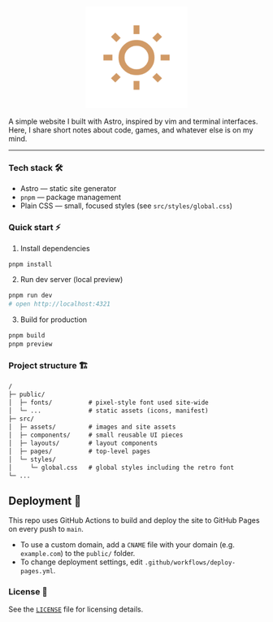 <div align="center">
  <img src="public/android-chrome-512x512.png" alt="Site Icon" width="200">
</div>

A simple website I built with Astro, inspired by vim and terminal interfaces. Here, I share short notes about code, games, and whatever else is on my mind.

---

### Tech stack 🛠️

- Astro — static site generator
- `pnpm` — package management
- Plain CSS — small, focused styles (see `src/styles/global.css`)

### Quick start ⚡️

1. Install dependencies

```bash
pnpm install
```

2. Run dev server (local preview)

```bash
pnpm run dev
# open http://localhost:4321
```

3. Build for production

```bash
pnpm build
pnpm preview
```

### Project structure 🏗️

```
/
├─ public/
│  ├─ fonts/          # pixel-style font used site-wide
│  └─ ...             # static assets (icons, manifest)
├─ src/
│  ├─ assets/         # images and site assets
│  ├─ components/     # small reusable UI pieces
│  ├─ layouts/        # layout components
│  ├─ pages/          # top-level pages
│  └─ styles/
│     └─ global.css   # global styles including the retro font
└─ ...
```

## Deployment 🚀

This repo uses GitHub Actions to build and deploy the site to GitHub Pages on every push to `main`.

- To use a custom domain, add a `CNAME` file with your domain (e.g. `example.com`) to the `public/` folder.
- To change deployment settings, edit `.github/workflows/deploy-pages.yml`.

### License 🪪

See the [`LICENSE`](LICENSE) file for licensing details.
